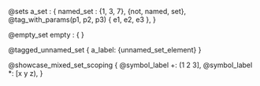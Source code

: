 @sets a_set : {
    named_set : {1, 3, 7},
	{not, named, set},
	@tag_with_params(p1, p2, p3) { e1, e2, e3 },
}

@empty_set empty : {
}

@tagged_unnamed_set {
	a_label: {unnamed_set_element}
}

@showcase_mixed_set_scoping {
	@symbol_label
	+: (1 2 3],
	@symbol_label
	*: [x y z),
}